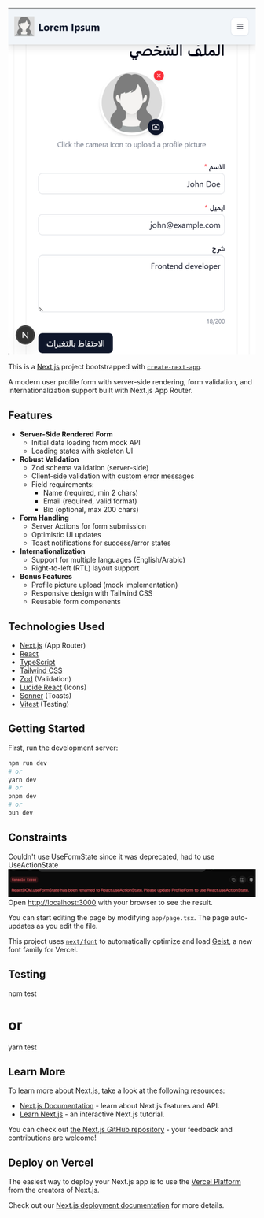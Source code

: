 ![alt text](image-1.png)

This is a [Next.js](https://nextjs.org) project bootstrapped with [`create-next-app`](https://nextjs.org/docs/app/api-reference/cli/create-next-app).

A modern user profile form with server-side rendering, form validation, and internationalization support built with Next.js App Router.

## Features

- **Server-Side Rendered Form**
  - Initial data loading from mock API
  - Loading states with skeleton UI
- **Robust Validation**
  - Zod schema validation (server-side)
  - Client-side validation with custom error messages
  - Field requirements:
    - Name (required, min 2 chars)
    - Email (required, valid format)
    - Bio (optional, max 200 chars)
- **Form Handling**
  - Server Actions for form submission
  - Optimistic UI updates
  - Toast notifications for success/error states
- **Internationalization**
  - Support for multiple languages (English/Arabic)
  - Right-to-left (RTL) layout support
- **Bonus Features**
  - Profile picture upload (mock implementation)
  - Responsive design with Tailwind CSS
  - Reusable form components

## Technologies Used

- [Next.js](https://nextjs.org/) (App Router)
- [React](https://react.dev/)
- [TypeScript](https://www.typescriptlang.org/)
- [Tailwind CSS](https://tailwindcss.com/)
- [Zod](https://zod.dev/) (Validation)
- [Lucide React](https://lucide.dev/) (Icons)
- [Sonner](https://sonner.emilkowal.ski/) (Toasts)
- [Vitest](https://vitest.dev/) (Testing)

## Getting Started

First, run the development server:

```bash
npm run dev
# or
yarn dev
# or
pnpm dev
# or
bun dev
```

## Constraints

Couldn't use UseFormState since it was deprecated, had to use UseActionState
![alt text](image.png)
Open [http://localhost:3000](http://localhost:3000) with your browser to see the result.

You can start editing the page by modifying `app/page.tsx`. The page auto-updates as you edit the file.

This project uses [`next/font`](https://nextjs.org/docs/app/building-your-application/optimizing/fonts) to automatically optimize and load [Geist](https://vercel.com/font), a new font family for Vercel.

## Testing

npm test

# or

yarn test

## Learn More

To learn more about Next.js, take a look at the following resources:

- [Next.js Documentation](https://nextjs.org/docs) - learn about Next.js features and API.
- [Learn Next.js](https://nextjs.org/learn) - an interactive Next.js tutorial.

You can check out [the Next.js GitHub repository](https://github.com/vercel/next.js) - your feedback and contributions are welcome!

## Deploy on Vercel

The easiest way to deploy your Next.js app is to use the [Vercel Platform](https://vercel.com/new?utm_medium=default-template&filter=next.js&utm_source=create-next-app&utm_campaign=create-next-app-readme) from the creators of Next.js.

Check out our [Next.js deployment documentation](https://nextjs.org/docs/app/building-your-application/deploying) for more details.
